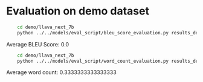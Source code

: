 # Evaluation on demo dataset


```bash
    cd demo/llava_next_7b
    python ../../models/eval_script/bleu_score_evaluation.py results_demo.json
```

Average BLEU Score: 0.0


```bash
    cd demo/llava_next_7b
    python ../../models/eval_script/word_count_evaluation.py results_demo.json
```

Average word count: 0.3333333333333333
